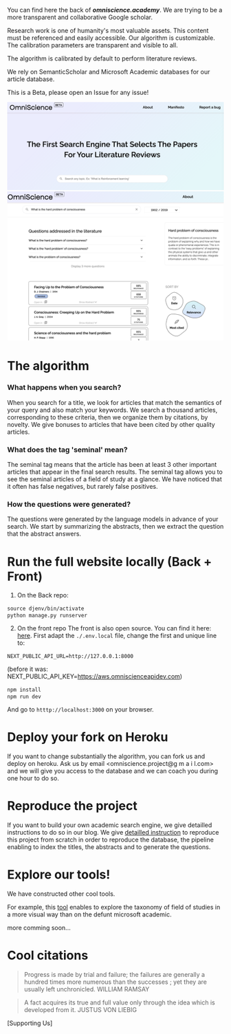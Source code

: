 You can find here the back of ***omniscience.academy***.  We are trying to be a more transparent and collaborative Google scholar.

Research work is one of humanity's most valuable assets. This content must be referenced and easily accessible. Our algorithm is customizable. The calibration parameters are transparent and visible to all.

The algorithm is calibrated by default to perform literature reviews.

We rely on SemanticScholar and Microsoft Academic databases for our article database.

This is a Beta, please open an Issue for any issue!

![homepage](/misc/pictures/homepage.png "omniscience.academy")
![results](/misc/pictures/hardProblem.png "Example of results on one of our favorite topic!")


# The algorithm

### What happens when you search?
When you search for a title, we look for articles that match the semantics of your query and also match your keywords. We search a thousand articles, corresponding to these criteria, then we organize them by citations, by novelty. We give bonuses to articles that have been cited by other quality articles.

### What does the tag 'seminal' mean?
The seminal tag means that the article has been at least 3 other important articles that appear in the final search results. The seminal tag allows you to see the seminal articles of a field of study at a glance. We have noticed that it often has false negatives, but rarely false positives.

### How the questions were generated?
The questions were generated by the language models in advance of your search. We start by summarizing the abstracts, then we extract the question that the abstract answers.

# Run the full website locally (Back + Front)

1. On the Back repo:
```
source djenv/bin/activate
python manage.py runserver
```

2. On the front repo
The front is also open source. You can find it here: [here](https://github.com/OmniscienceAcademy/front).
First adapt the ```./.env.local``` file, change the first and unique line to:
```
NEXT_PUBLIC_API_URL=http://127.0.0.1:8000
```
(before it was: NEXT_PUBLIC_API_KEY=https://aws.omniscienceapidev.com)
```
npm install
npm run dev
```
And go to ```htttp://localhost:3000``` on your browser.

# Deploy your fork on Heroku
If you want to change substantially the algorithm, you can fork us and deploy on heroku. Ask us by email <omniscience.project@g m a i l.com> and we will give you access to the database and we can coach you during one hour to do so.

# Reproduce the project
If you want to build your own academic search engine, we give detailled instructions to do so in our blog.
We give [detailled instruction](https://docs.google.com/document/d/1SESPbbEKXhuEGxXy-3SypQMFqrQrlDA2aD1YzvtoAJo/edit?usp=sharing) to reproduce this project from scratch in order to reproduce the database, the pipeline enabling to index the titles, the abstracts and to generate the questions.


# Explore our tools!
We have constructed other cool tools.

For example, this [tool](https://share.streamlit.io/omniscienceacademy/playground_fieldsofstudy/main/app.py#fields-of-study-exploration) enables to explore the taxonomy of field of studies in a more visual way than on the defunt microsoft academic.

more comming soon...
# Cool citations
> Progress is made by trial and failure; the failures are generally a hundred times more numerous than the successes ; yet they are usually left unchronicled.
WILLIAM RAMSAY

> A fact acquires its true and full value only through the idea which is developed from it.
JUSTUS VON LIEBIG



[Supporting Us]
